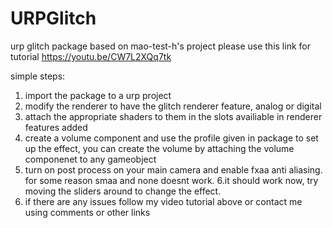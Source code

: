 # URPGlitch
urp glitch package based on mao-test-h's project
please use this link for tutorial https://youtu.be/CW7L2XQq7tk

simple steps:
1. import the package to a urp project
2. modify the renderer to have the glitch renderer feature, analog or digital
3. attach the appropriate shaders to them in the slots availiable in renderer features added
4. create a volume component and use the profile given in package to set up the effect, you can create the volume by attaching the volume componenet to any gameobject
5. turn on post process on your main camera and enable fxaa anti aliasing. for some reason smaa and none doesnt work.
6.it should work now, try moving the sliders around to change the effect.
7. if there are any issues follow my video tutorial above or contact me using comments or other links
